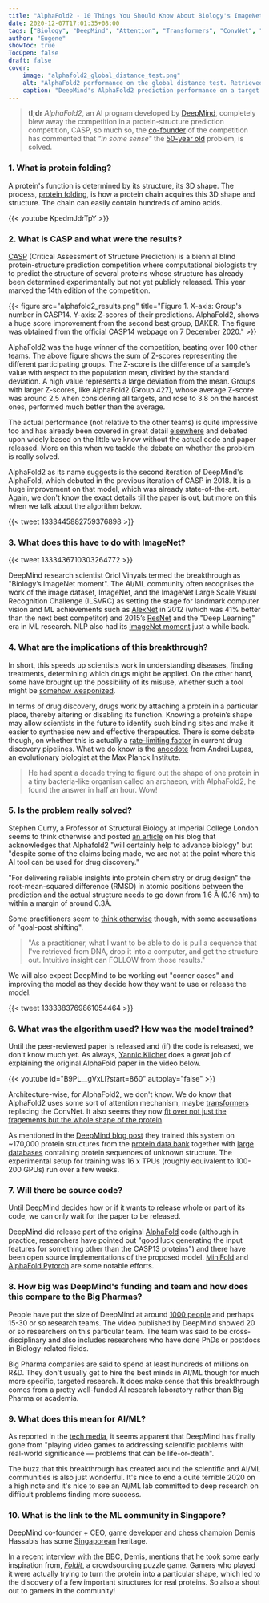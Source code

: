 ```yaml
---
title: "AlphaFold2 - 10 Things You Should Know About Biology's ImageNet Moment"
date: 2020-12-07T17:01:35+08:00
tags: ["Biology", "DeepMind", "Attention", "Transformers", "ConvNet", "Deep Learning"]
author: "Eugene"
showToc: true
TocOpen: false
draft: false
cover:
    image: "alphafold2_global_distance_test.png"
    alt: "AlphaFold2 performance on the global distance test. Retrieved from the official AlphaFold2 video."
    caption: "DeepMind's AlphaFold2 prediction performance on a target by the global distance test (GDT)."
---
```


> **tl;dr** *AlphaFold2*, an AI program developed by [DeepMind](https://deepmind.com/about), completely blew away the 
> competition in a protein-structure prediction competition, CASP, so much so, the [co-founder](http://moult.ibbr.umd.edu/) 
> of the competition has commented that *"in some sense"* the [50-year old](https://deepmind.com/blog/article/alphafold-a-solution-to-a-50-year-old-grand-challenge-in-biology) 
> problem, is solved.   

### 1. What is protein folding?

A protein's function is determined by its structure, its 3D shape. The process, 
[protein folding](https://en.wikipedia.org/wiki/Protein_folding), is how a protein chain acquires this 
3D shape and structure. The chain can easily contain hundreds of amino acids.

{{< youtube KpedmJdrTpY >}}

### 2. What is CASP and what were the results?

[CASP](https://predictioncenter.org/casp14/index.cgi) (Critical Assessment of Structure Prediction) is a biennial blind 
protein-structure prediction competition where computational biologists try to predict the structure of several proteins 
whose structure has already been determined experimentally but not yet publicly released. 
This year marked the 14th edition of the competition.

{{< figure src="alphafold2_results.png" title="Figure 1. X-axis: Group's number in CASP14. Y-axis: Z-scores of their predictions. AlphaFold2, shows a huge score improvement from the second best group, BAKER. The figure was obtained from the official CASP14 webpage on 7 December 2020." >}}

AlphaFold2 was the huge winner of the competition, beating over 100 other teams. The above figure shows the sum of 
Z-scores representing the different participating groups. The Z-score is the difference of a sample’s value with respect 
to the population mean, divided by the standard deviation. A high value represents a large deviation from the mean. 
Groups with larger Z-scores, like AlphaFold2 (Group 427), whose average Z-score was around 2.5 when considering all 
targets, and rose to 3.8 on the hardest ones, performed much better than the average.

The actual performance (not relative to the other teams) is quite impressive too and has already been covered in great 
detail [elsewhere](https://www.blopig.com/blog/2020/12/casp14-what-google-deepminds-alphafold-2-really-achieved-and-what-it-means-for-protein-folding-biology-and-bioinformatics/)
and debated upon widely based on the little we know without the actual code and paper released. More on this when we 
tackle the debate on whether the problem is really solved.

AlphaFold2 as its name suggests is the second iteration of DeepMind's AlphaFold, which debuted in the previous iteration
of CASP in 2018. It is a huge improvement on that model, which was already state-of-the-art. Again, we don't know the 
exact details till the paper is out, but more on this when we talk about the algorithm below. 

{{< tweet 1333445882759376898 >}}

### 3. What does this have to do with ImageNet?

{{< tweet 1333436710303264772 >}}

DeepMind research scientist Oriol Vinyals termed the breakthrough as "Biology’s ImageNet moment". The AI/ML community 
often recognises the work of the image dataset, ImageNet, and the ImageNet Large Scale Visual Recognition Challenge 
(ILSVRC) as setting the stage for landmark computer vision and ML achievements such as [AlexNet](https://papers.nips.cc/paper/2012/file/c399862d3b9d6b76c8436e924a68c45b-Paper.pdf) 
in 2012 (which was 41% better than the next best competitor) and 2015’s [ResNet](https://arxiv.org/abs/1512.03385) and
the "Deep Learning" era in ML research. NLP also had its [ImageNet moment](http://jalammar.github.io/illustrated-bert/) 
just a while back.

### 4. What are the implications of this breakthrough?

In short, this speeds up scientists work in understanding diseases, finding treatments, determining which drugs might
be applied. On the other hand, some have brought up the possibility of its misuse, whether such a tool might be [somehow 
weaponized](https://news.ycombinator.com/item?id=25307718). 

In terms of drug discovery, drugs work by attaching a protein in a particular place, thereby altering or disabling its 
function. Knowing a protein’s shape may allow scientists in the future to identify such binding sites and make it easier 
to synthesise new and effective therapeutics.  There is some debate though, on whether 
this is actually a [rate-limiting factor](https://blogs.sciencemag.org/pipeline/archives/2019/09/25/whats-crucial-and-what-isnt) 
in current drug discovery pipelines. What we do know is the [anecdote](https://www.nytimes.com/2020/11/30/technology/deepmind-ai-protein-folding.html) 
from Andrei Lupas, an evolutionary biologist at the Max Planck Institute. 

> He had spent a decade trying to figure out the 
  shape of one protein in a tiny bacteria-like organism called an archaeon, with AlphaFold2, he found the answer in 
  half an hour. Wow!

### 5. Is the problem really solved?

Stephen Curry, a Professor of Structural Biology at Imperial College London seems to think otherwise and posted [an 
article](http://occamstypewriter.org/scurry/2020/12/02/no-deepmind-has-not-solved-protein-folding/) on his blog that 
acknowledges that Alphafold2 "will certainly help to advance biology" but "despite some of the claims being made, 
we are not at the point where this AI tool can be used for drug discovery."

"For delivering reliable insights into protein chemistry or drug design" the root-mean-squared difference (RMSD) in 
atomic positions between the prediction and the actual structure needs to go down from 1.6 Å (0.16 nm) to within a 
margin of around 0.3Å.

Some practitioners seem to [think otherwise](https://news.ycombinator.com/item?id=25306954) though, with some accusations 
of "goal-post shifting". 

> "As a practitioner, what I want to be able to do is pull a sequence that I've retrieved from DNA, drop it into a computer, 
and get the structure out. Intuitive insight can FOLLOW from those results."

We will also expect DeepMind to be working out "corner cases" and improving the model as they decide how they want to 
use or release the model.

{{< tweet 1333383769861054464 >}}

### 6. What was the algorithm used? How was the model trained?

Until the peer-reviewed paper is released and (if) the code is released, we don't know much yet. As always, 
[Yannic Kilcher](https://www.youtube.com/channel/UCZHmQk67mSJgfCCTn7xBfew)
does a great job of explaining the original AlphaFold paper in the video below.

{{< youtube id="B9PL__gVxLI?start=860" autoplay="false" >}}


Architecture-wise, for AlphaFold2, we don't know. We do know that AlphaFold2 uses some sort of attention mechanism, 
maybe [transformers](https://www.youtube.com/watch?v=B9PL__gVxLI&t=2625s) replacing the ConvNet. It also seems they now
[fit over not just the fragements but the whole shape of the protein](https://explainthispaper.com/ai-solving-protein-folding/).

As mentioned in the [DeepMind blog post](https://deepmind.com/blog/article/alphafold-a-solution-to-a-50-year-old-grand-challenge-in-biology) 
they trained this system on ~170,000 protein structures from the [protein data bank](https://www.rcsb.org/) together with 
[large databases](https://www.uniprot.org/) containing protein sequences of unknown structure. 
The experimental setup for training was 16 x TPUs (roughly equivalent to 100-200 GPUs) run over a few weeks.

### 7. Will there be source code?

Until DeepMind decides how or if it wants to release whole or part of its code, we can only wait for the paper to be 
released.

DeepMind did release part of the original [AlphaFold](https://github.com/deepmind/deepmind-research/tree/master/alphafold_casp13) 
code (although in practice, researchers have pointed out "good luck generating the input features for something other than the 
CASP13 proteins") and there have been open source implementations of the proposed model. 
[MiniFold](https://github.com/EricAlcaide/MiniFold) and [AlphaFold Pytorch](https://github.com/Urinx/alphafold_pytorch) 
are some notable efforts.

### 8. How big was DeepMind's funding and team and how does this compare to the Big Pharmas?

People have put the size of DeepMind at around [1000 people](https://www.cnbc.com/2020/06/05/google-deepmind-alphago-buzz-dissipates.html) 
and perhaps 15-30 or so research teams. The video published by DeepMind showed 20 or so researchers on this particular team.
The team was said to be cross-disciplinary and also includes researchers who have done PhDs or postdocs in Biology-related fields. 

Big Pharma companies are said to spend at least hundreds of millions on R&D. They don't usually get to hire the best 
minds in AI/ML though for much more specific, targeted research. It does make sense that this breakthrough comes from a 
pretty well-funded AI research laboratory rather than Big Pharma or academia. 

### 9. What does this mean for AI/ML?

As reported in the [tech media](https://www.vox.com/future-perfect/22045713/ai-artificial-intelligence-deepmind-protein-folding), 
it seems apparent that DeepMind has finally gone from "playing video games to addressing scientific problems with 
real-world significance — problems that can be life-or-death".

The buzz that this breakthrough has created around the scientific and AI/ML communities is also just wonderful. 
It's nice to end a quite terrible 2020 on a high note and it's nice to see an AI/ML lab committed to deep research on 
difficult problems finding more success.  

### 10. What is the link to the ML community in Singapore?

DeepMind co-founder + CEO, [game developer](https://en.wikipedia.org/wiki/Theme_Park_(video_game)) 
and [chess champion](https://www.chessgames.com/perl/chessplayer?pid=57778) 
Demis Hassabis has some [Singaporean](https://en.wikipedia.org/wiki/Demis_Hassabis#Early_life_and_education) heritage.

In a recent [interview with the BBC](https://www.bbc.com/news/technology-55157940), Demis, mentions that he took 
some early inspiration from, *[Foldit](https://fold.it/)*, a crowdsourcing puzzle game. Gamers who played it 
were actually trying to turn the protein into a particular shape, which led to the discovery of a few important 
structures for real proteins. So also a shout out to gamers in the community!
